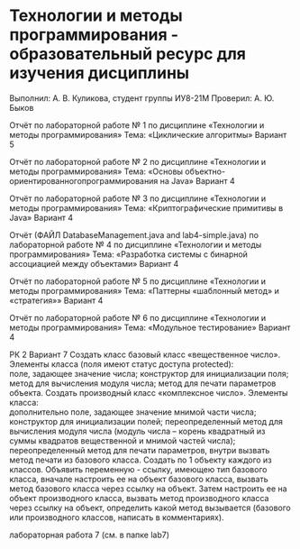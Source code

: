 # Технологии и методы программирования - образовательный ресурс для изучения дисциплины

Выполнил: А. В. Куликова, студент группы ИУ8-21М 
Проверил: А. Ю. Быков 

Отчёт 
по лабораторной работе № 1 
по дисциплине «Технологии и методы программирования» 
Тема: «Циклические алгоритмы» 
Вариант 5 

Отчёт 
по лабораторной работе № 2
по дисциплине «Технологии и методы программирования» 
Тема: «Основы объектно-ориентированногопрограммирования на Java» 
Вариант 4 

Отчёт 
по лабораторной работе № 3 
по дисциплине «Технологии и методы программирования» 
Тема: «Криптографические примитивы в Java» 
Вариант 4 

Отчёт (ФАЙЛ DatabaseManagement.java and lab4-simple.java)
по лабораторной работе № 4 
по дисциплине «Технологии и методы программирования» 
Тема: «Разработка системы с бинарной ассоциацией
между объектами» 
Вариант 4 

Отчёт 
по лабораторной работе № 5
по дисциплине «Технологии и методы программирования» 
Тема: «Паттерны «шаблонный метод» и «стратегия»» 
Вариант 4 

Отчёт 
по лабораторной работе № 6
по дисциплине «Технологии и методы программирования» 
Тема: «Модульное тестирование» 
Вариант 4 

РК 2
Вариант 7
Создать класс базовый класс «вещественное число».
Элементы класса (поля имеют статус доступа protected):  
поле, задающее значение числа;
конструктор для инициализации поля;
метод для вычисления модуля числа;
метод для печати параметров объекта.
Создать производный класс «комплексное число».
Элементы класса:  
дополнительно поле, задающее значение мнимой части числа;
конструктор для инициализации полей;
переопределенный метод для вычисления модуля числа (модуль числа – корень квадратный из суммы квадратов вещественной и мнимой частей числа);
переопределенный метод для печати параметров, внутри вызвать метод печати из базового класса.
Создать по 1 объекту каждого из классов. Объявить переменную - ссылку, имеющею тип базового класса, вначале настроить ее на объект базового класса, вызвать метод базового класса через ссылку на объект. Затем настроить ее на объект производного класса, вызвать метод производного класса через ссылку на объект, определить какой метод вызывается (базового или производного классов, написать в комментариях).

лабораторная работа 7 (см. в папке lab7)
